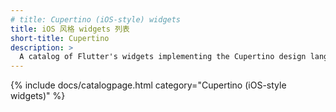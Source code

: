 ```yaml
---
# title: Cupertino (iOS-style) widgets
title: iOS 风格 widgets 列表
short-title: Cupertino
description: >
  A catalog of Flutter's widgets implementing the Cupertino design language.
---
```


{% include docs/catalogpage.html category="Cupertino (iOS-style widgets)" %}
